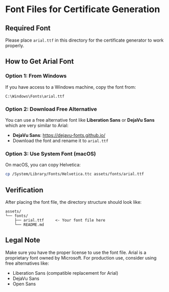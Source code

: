 # Font Files for Certificate Generation

## Required Font

Please place `arial.ttf` in this directory for the certificate generator to work properly.

## How to Get Arial Font

### Option 1: From Windows
If you have access to a Windows machine, copy the font from:
```
C:\Windows\Fonts\arial.ttf
```

### Option 2: Download Free Alternative
You can use a free alternative font like **Liberation Sans** or **DejaVu Sans** which are very similar to Arial:

- **DejaVu Sans**: https://dejavu-fonts.github.io/
- Download the font and rename it to `arial.ttf`

### Option 3: Use System Font (macOS)
On macOS, you can copy Helvetica:
```bash
cp /System/Library/Fonts/Helvetica.ttc assets/fonts/arial.ttf
```

## Verification

After placing the font file, the directory structure should look like:
```
assets/
└── fonts/
    ├── arial.ttf     <- Your font file here
    └── README.md
```

## Legal Note

Make sure you have the proper license to use the font file. Arial is a proprietary font owned by Microsoft. For production use, consider using free alternatives like:
- Liberation Sans (compatible replacement for Arial)
- DejaVu Sans
- Open Sans
